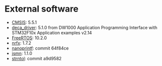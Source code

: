 # External software

- [CMSIS](https://github.com/ARM-software/CMSIS_5): 5.5.1
- [deca_driver](https://www.decawave.com/software/): 5.1.0 from DW1000 Application Programming Interface with STM32F10x Application examples v2.14
- [FreeRTOS](https://github.com/FreeRTOS/FreeRTOS): 10.2.0 
- [nrfx](https://github.com/NordicSemiconductor/nrfx): 1.7.2
- [nanoprintf](https://github.com/charlesnicholson/nanoprintf): commit 64f84ce
- [jsmn](https://github.com/zserge/jsmn): 1.1.0
- [strntol](https://github.com/axboe/fio/blob/master/lib/strntol.c): commit a9d9582
